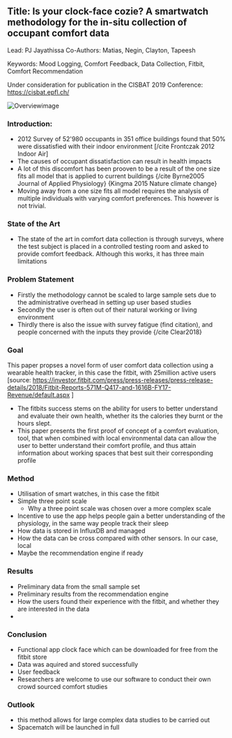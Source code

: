 
## Title: Is your clock-face cozie? A smartwatch methodology for the in-situ collection of occupant comfort data

Lead: PJ Jayathissa
Co-Authors: Matias, Negin, Clayton, Tapeesh

Keywords: Mood Logging, Comfort Feedback, Data Collection, Fitbit, Comfort Recommendation

Under consideration for publication in the CISBAT 2019 Conference: https://cisbat.epfl.ch/

![Overviewimage](https://github.com/buds-lab/cisbat-cozie-paper/blob/master/Images/cozie-overview.jpg)

### Introduction:
- 2012 Survey of 52'980 occupants in 351 office buildings found that 50% were dissatisfied with their indoor environment [/cite Frontczak 2012 Indoor Air]
- The causes of occupant dissatisfaction can result in health impacts
- A lot of this discomfort has been prooven to be a result of the one size fits all model that is applied to current buildings {/cite Byrne2005 Journal of Applied Physiology} {Kingma 2015 Nature climate change}
- Moving away from a one size fits all model requires the analysis of multiple individuals with varying comfort preferences. This however is not trivial.

### State of the Art
- The state of the art in comfort data collection is through surveys, where the test subject is placed in a controlled testing room and asked to provide comfort feedback. Although this works, it has three main limitations

### Problem Statement
- Firstly the methodology cannot be scaled to large sample sets due to the administrative overhead in setting up user based studies
- Secondly the user is often out of their natural working or living environment
- Thirdly there is also the issue with survey fatigue (find citation), and people concerned with the inputs they provide {/cite Clear2018}

### Goal
This paper propses a novel form of user comfort data collection using a wearable health tracker, in this case the fitbit, with 25million active users [source: https://investor.fitbit.com/press/press-releases/press-release-details/2018/Fitbit-Reports-571M-Q417-and-1616B-FY17-Revenue/default.aspx ]
- The fitbits success stems on the ability for users to better understand and evaluate their own health, whether its the calories they burnt or the hours slept.
- This paper presents the first proof of concept of a comfort evaluation, tool, that when combined with local environmental data can allow the user to better understand their comfort profile, and thus attain information about working spaces that best suit their corresponding profile


### Method
- Utilisation of smart watches, in this case the fitbit
- Simple three point scale
     - Why a three point scale was chosen over a more complex scale
- Incentive to use the app helps people gain a better understanding of the physiology, in the same way people track their sleep
- How data is stored in InfluxDB and managed
- How the data can be cross compared with other sensors. In our case, local
- Maybe the recommendation engine if ready

### Results
- Preliminary data from the small sample set
- Preliminary results from the recommendation engine
- How the users found their experience with the fitbit, and whether they are interested in the data
-

### Conclusion
- Functional app clock face which can be downloaded for free from the fitbit store
- Data was aquired and stored successfully
- User feedback
- Researchers are welcome to use our software to conduct their own crowd sourced comfort studies


### Outlook
- this method allows for large complex data studies to be carried out
- Spacematch will be launched in full
